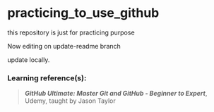 # practicing_to_use_github
this repository is just for practicing purpose

Now editing on update-readme branch

update locally.

### Learning reference(s):
> __*GitHub Ultimate: Master Git and GitHub - Beginner to Expert*__, Udemy, taught by Jason Taylor
